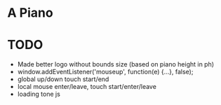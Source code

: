 # A Piano

# TODO

 - Made better logo without bounds size (based on piano height in ph)
 - window.addEventListener('mouseup', function(e) {…}, false);
 - global up/down touch start/end
 - local mouse enter/leave, touch start/enter/leave
 - loading tone js